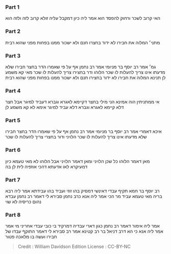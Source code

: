 
### Part 1
האי קרוב לשכר ורחוק להפסד הוא אמר ליה כיון דמקבל עליה זולא קרוב לזה ולזה הוא

### Part 2
מתני׳ המלוה את חבירו לא ידור בחצרו חנם ולא ישכור ממנו בפחות מפני שהוא רבית

### Part 3
גמ׳ אמר רב יוסף בר מניומי אמר רב נחמן אף על פי שאמרו הדר בחצר חבירו שלא מדעתו אינו צריך להעלות לו שכר הלוהו ודר בחצירו צריך להעלות לו שכר מאי קא משמע לן תנינא המלוה את חבירו לא ידור בחצירו חנם ולא ישכור ממנו בפחות מפני שהוא רבית 

### Part 4
אי ממתניתין הוה אמינא הני מילי בחצר דקיימא לאגרא וגברא דעביד למיגר אבל חצר דלא קיימא לאגרא וגברא דלא עביד למיגר אימא לא קא משמע לן 

### Part 5
איכא דאמרי אמר רב יוסף בר מניומי אמר רב נחמן אף על פי שאמרו הדר בחצר חבירו שלא מדעתו אינו צריך להעלות לו שכר הלויני ודור בחצרי צריך להעלות לו שכר 

### Part 6
מאן דאמר הלוהו כל שכן הלויני ומאן דאמר הלויני אבל הלוהו לא מאי טעמא כיון דמעיקרא לאו אדעתא דהכי אוזפיה לית לן בה

### Part 7
רב יוסף בר חמא תקיף עבדי דאינשי דמסיק בהו זוזי ועביד בהו עבידתא אמר ליה רבא בריה מאי טעמא עביד מר הכי אמר ליה אנא כרב נחמן סבירא לי דאמר רב נחמן עבדא נהום כריסיה לא שוי 

### Part 8
אמר ליה אימור דאמר רב נחמן כגון דארי עבדיה דמרקיד בי כובי עבדי אחריני מי אמר אמר ליה אנא כי הא דרב דניאל בר רב קטינא אמר רב סבירא לי דאמר התוקף עבדו של חבירו ועשה בו מלאכה פטור

>Credit : William Davidson Edition
>License : CC-BY-NC